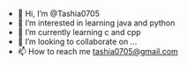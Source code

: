 - 👋 Hi, I’m @Tashia0705
- 👀 I’m interested in learning java and python
- 🌱 I’m currently learning c and cpp
- 💞️ I’m looking to collaborate on ...
- 📫 How to reach me tashia0705@gmail.com

<!---
Tashia0705/Tashia0705 is a ✨ special ✨ repository because its `README.md` (this file) appears on your GitHub profile.
You can click the Preview link to take a look at your changes.
--->
